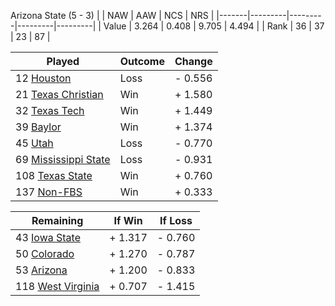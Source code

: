 Arizona State (5 - 3)
|       |   NAW   |   AAW   |   NCS   |   NRS   |
|-------|---------|---------|---------|---------|
| Value |   3.264 |   0.408 |   9.705 |   4.494 |
| Rank  |      36 |      37 |      23 |      87 |

| Played                    | Outcome    |  Change  |
|---------------------------|------------|----------|
|  12 [Houston               ](Houston.md)| Loss       | -  0.556 |
|  21 [Texas Christian       ](TexasChristian.md)| Win        | +  1.580 |
|  32 [Texas Tech            ](TexasTech.md)| Win        | +  1.449 |
|  39 [Baylor                ](Baylor.md)| Win        | +  1.374 |
|  45 [Utah                  ](Utah.md)| Loss       | -  0.770 |
|  69 [Mississippi State     ](MississippiState.md)| Loss       | -  0.931 |
| 108 [Texas State           ](TexasState.md)| Win        | +  0.760 |
| 137 [Non-FBS               ](NonFBS.md)| Win        | +  0.333 |

| Remaining                 |  If Win  |  If Loss |
|---------------------------|----------|----------|
|  43 [Iowa State            ](IowaState.md)| +  1.317 | -  0.760 |
|  50 [Colorado              ](Colorado.md)| +  1.270 | -  0.787 |
|  53 [Arizona               ](Arizona.md)| +  1.200 | -  0.833 |
| 118 [West Virginia         ](WestVirginia.md)| +  0.707 | -  1.415 |

